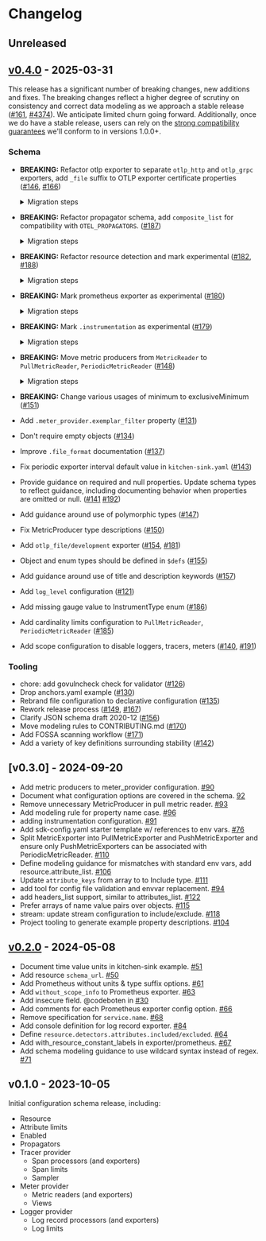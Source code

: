 # Changelog

## Unreleased

## [v0.4.0] - 2025-03-31

This release has a significant number of breaking changes, new additions and
fixes. The breaking changes reflect a higher degree of scrutiny on consistency
and correct data modeling as we approach a stable
release ([#161](https://github.com/open-telemetry/opentelemetry-configuration/issues/161), [#4374](https://github.com/open-telemetry/opentelemetry-specification/issues/4374)).
We anticipate limited churn going forward. Additionally, once we do have a
stable release, users can rely on
the [strong compatibility guarantees](https://github.com/open-telemetry/opentelemetry-configuration?tab=readme-ov-file#stability-definition)
we'll conform to in versions 1.0.0+.

### Schema

* **BREAKING:** Refactor otlp exporter to separate `otlp_http` and `otlp_grpc`
  exporters, add `_file` suffix to OTLP exporter certificate properties
  ([#146](https://github.com/open-telemetry/opentelemetry-configuration/pull/146),
  [#166](https://github.com/open-telemetry/opentelemetry-configuration/pull/166))

  <details>
  
  <summary>Migration steps</summary>
  
  ```yaml
  # Before
  tracer_provider:
    processors:
      - batch:
          exporter:
            otlp: 
              protocol: http/protobuf
              endpoint: http://localhost:4318/v1/traces
              certificate: /app/cert.pem
  ---
  # After
  tracer_provider:
    processors:
      - batch:
          exporter:
            otlp_http: 
              endpoint: http://localhost:4318/v1/traces
              certificate_file: /app/cert.pem
  ```
  </details>

* **BREAKING:** Refactor propagator schema, add `composite_list` for
  compatibility with `OTEL_PROPAGATORS`.
  ([#187](https://github.com/open-telemetry/opentelemetry-configuration/pull/187))

  <details>

  <summary>Migration steps</summary>

  ```yaml
  # Before
  propagator:
    composite:
      - tracecontext
      - baggage
  ---
  # After
  propagator:
    composite:
      - tracecontext:
      - baggage:
    ```
  </details>

* **BREAKING:**  Refactor resource detection and mark experimental
  ([#182](https://github.com/open-telemetry/opentelemetry-configuration/pull/182),
  [#188](https://github.com/open-telemetry/opentelemetry-configuration/pull/188))

  <details>

  <summary>Migration steps</summary>
  
  ```yaml
  # Before
  resource:
    attributes: # ...omitted for brevity
    detectors:
      excluded:
        - process.command_args
  ---
  # After
  resource:
    attributes: # ...omitted for brevity
    detection/development:
      detectors:
        - container:
        - host:
        - os:
        - process:
      attributes:
        excluded:
          - process.command_args
  ```
  </details>

* **BREAKING:** Mark prometheus exporter as experimental
  ([#180](https://github.com/open-telemetry/opentelemetry-configuration/pull/180))

  <details>

  <summary>Migration steps</summary>
  
  ```yaml
  # Before
  meter_provider:
    readers:
      - pull:
          prometheus: # ...omitted for brevity
  ---
  # After
  meter_provider:
    readers:
      - pull:
          prometheus/development: # ...omitted for brevity
  ```
  </details>

* **BREAKING:**  Mark `.instrumentation` as experimental
  ([#179](https://github.com/open-telemetry/opentelemetry-configuration/pull/179))

  <details>

  <summary>Migration steps</summary>
  
  ```yaml
  # Before
  instrumentation: # ...omitted for brevity
  ---
  # After
  instrumentation/development: # ...omitted for brevity
  ```
  </details>

* **BREAKING:** Move metric producers from `MetricReader`
  to `PullMetricReader`, `PeriodicMetricReader`
  ([#148](https://github.com/open-telemetry/opentelemetry-configuration/pull/148))

  <details>

  <summary>Migration steps</summary>
  
  ```yaml
  # Before
  meter_provider:
    readers:
      - periodic: # ...omitted for brevity
        producers:
          - opencensus:
  ---
  # After
  meter_provider:
    readers:
      - periodic: # ...omitted for brevity
          producers:
            - opencensus:
  ```
  </details>

* **BREAKING:** Change various usages of minimum to exclusiveMinimum
  ([#151](https://github.com/open-telemetry/opentelemetry-configuration/pull/151))
* Add `.meter_provider.exemplar_filter` property
  ([#131](https://github.com/open-telemetry/opentelemetry-configuration/pull/131))
* Don't require empty objects
  ([#134](https://github.com/open-telemetry/opentelemetry-configuration/pull/134))
* Improve `.file_format` documentation
  ([#137](https://github.com/open-telemetry/opentelemetry-configuration/pull/137))
* Fix periodic exporter interval default value in `kitchen-sink.yaml`
  ([#143](https://github.com/open-telemetry/opentelemetry-configuration/pull/143))
* Provide guidance on required and null properties. Update schema types to
  reflect guidance, including documenting behavior when properties are omitted
  or null.
  ([#141](https://github.com/open-telemetry/opentelemetry-configuration/pull/141)
   [#192](https://github.com/open-telemetry/opentelemetry-configuration/pull/192))
* Add guidance around use of polymorphic types
  ([#147](https://github.com/open-telemetry/opentelemetry-configuration/pull/147))
* Fix MetricProducer type descriptions
  ([#150](https://github.com/open-telemetry/opentelemetry-configuration/pull/150))
* Add `otlp_file/development` exporter
  ([#154](https://github.com/open-telemetry/opentelemetry-configuration/pull/154),
  [#181](https://github.com/open-telemetry/opentelemetry-configuration/pull/181))
* Object and enum types should be defined in `$defs`
  ([#155](https://github.com/open-telemetry/opentelemetry-configuration/pull/155))
* Add guidance around use of title and description keywords
  ([#157](https://github.com/open-telemetry/opentelemetry-configuration/pull/157))
* Add `log_level` configuration
  ([#121](https://github.com/open-telemetry/opentelemetry-configuration/pull/121))
* Add missing gauge value to InstrumentType enum
  ([#186](https://github.com/open-telemetry/opentelemetry-configuration/pull/186))
* Add cardinality limits configuration to `PullMetricReader`, `PeriodicMetricReader`
  ([#185](https://github.com/open-telemetry/opentelemetry-configuration/pull/185))
* Add scope configuration to disable loggers, tracers, meters
  ([#140](https://github.com/open-telemetry/opentelemetry-configuration/pull/140),
  [#191](https://github.com/open-telemetry/opentelemetry-configuration/pull/191))

### Tooling

* chore: add govulncheck check for validator
  ([#126](https://github.com/open-telemetry/opentelemetry-configuration/pull/126))
* Drop anchors.yaml example
  ([#130](https://github.com/open-telemetry/opentelemetry-configuration/pull/130))
* Rebrand file configuration to declarative configuration
  ([#135](https://github.com/open-telemetry/opentelemetry-configuration/pull/135))
* Rework release process
  ([#149](https://github.com/open-telemetry/opentelemetry-configuration/pull/149),
  [#167](https://github.com/open-telemetry/opentelemetry-configuration/pull/167))
* Clarify JSON schema draft 2020-12
  ([#156](https://github.com/open-telemetry/opentelemetry-configuration/pull/156))
* Move modeling rules to CONTRIBUTING.md
  ([#170](https://github.com/open-telemetry/opentelemetry-configuration/pull/170))
* Add FOSSA scanning workflow
  ([#171](https://github.com/open-telemetry/opentelemetry-configuration/pull/171))
* Add a variety of key definitions surrounding stability
  ([#142](https://github.com/open-telemetry/opentelemetry-configuration/pull/142))

[v0.4.0]: https://github.com/open-telemetry/opentelemetry-configuration/releases/tag/v0.4.0

## [v0.3.0] - 2024-09-20

* Add metric producers to meter_provider configuration. [#90](https://github.com/open-telemetry/opentelemetry-configuration/pull/90)
* Document what configuration options are covered in the schema. [92](https://github.com/open-telemetry/opentelemetry-configuration/pull/92)
* Remove unnecessary MetricProducer in pull metric reader. [#93](https://github.com/open-telemetry/opentelemetry-configuration/pull/93)
* Add modeling rule for property name case. [#96](https://github.com/open-telemetry/opentelemetry-configuration/pull/96)
* adding instrumentation configuration. [#91](https://github.com/open-telemetry/opentelemetry-configuration/pull/91)
* Add sdk-config.yaml starter template w/ references to env vars. [#76](https://github.com/open-telemetry/opentelemetry-configuration/pull/76)
* Split MetricExporter into PullMetricExporter and PushMetricExporter and ensure only PushMetricExporters can be associated with PeriodicMetricReader. [#110](https://github.com/open-telemetry/opentelemetry-configuration/pull/110)
* Define modeling guidance for mismatches with standard env vars, add resource.attribute_list. [#106](https://github.com/open-telemetry/opentelemetry-configuration/pull/106)
* Update `attribute_keys` from array to to Include type. [#111](https://github.com/open-telemetry/opentelemetry-configuration/pull/111)
* add tool for config file validation and envvar replacement. [#94](https://github.com/open-telemetry/opentelemetry-configuration/pull/94)
* add headers_list support, similar to attributes_list. [#122](https://github.com/open-telemetry/opentelemetry-configuration/pull/122)
* Prefer arrays of name value pairs over objects. [#115](https://github.com/open-telemetry/opentelemetry-configuration/pull/115)
* stream: update stream configuration to include/exclude. [#118](https://github.com/open-telemetry/opentelemetry-configuration/pull/118)
* Project tooling to generate example property descriptions. [#104](https://github.com/open-telemetry/opentelemetry-configuration/pull/104)

## [v0.2.0] - 2024-05-08

* Document time value units in kitchen-sink example. [#51](https://github.com/open-telemetry/opentelemetry-configuration/pull/51)
* Add resource `schema_url`. [#50](https://github.com/open-telemetry/opentelemetry-configuration/pull/50)
* Add Prometheus without units & type suffix options. [#61](https://github.com/open-telemetry/opentelemetry-configuration/pull/61)
* Add `without_scope_info` to Prometheus exporter. [#63](https://github.com/open-telemetry/opentelemetry-configuration/pull/63)
* Add insecure field. @codeboten in [#30](https://github.com/open-telemetry/opentelemetry-configuration/pull/30)
* Add comments for each Prometheus exporter config option. [#66](https://github.com/open-telemetry/opentelemetry-configuration/pull/66)
* Remove specification for `service.name`. [#68](https://github.com/open-telemetry/opentelemetry-configuration/pull/68)
* Add console definition for log record exporter. [#84](https://github.com/open-telemetry/opentelemetry-configuration/pull/84)
* Define `resource.detectors.attributes.included/excluded`. [#64](https://github.com/open-telemetry/opentelemetry-configuration/pull/64)
* Add with_resource_constant_labels in exporter/prometheus. [#67](https://github.com/open-telemetry/opentelemetry-configuration/pull/67)
* Add schema modeling guidance to use wildcard syntax instead of regex. [#71](https://github.com/open-telemetry/opentelemetry-configuration/pull/71)

[v0.2.0]: https://github.com/open-telemetry/opentelemetry-configuration/releases/tag/v0.2.0

## v0.1.0 - 2023-10-05

Initial configuration schema release, including:

* Resource
* Attribute limits
* Enabled
* Propagators
* Tracer provider
  * Span processors (and exporters)
  * Span limits
  * Sampler
* Meter provider
  * Metric readers (and exporters)
  * Views
* Logger provider
  * Log record processors (and exporters)
  * Log limits
